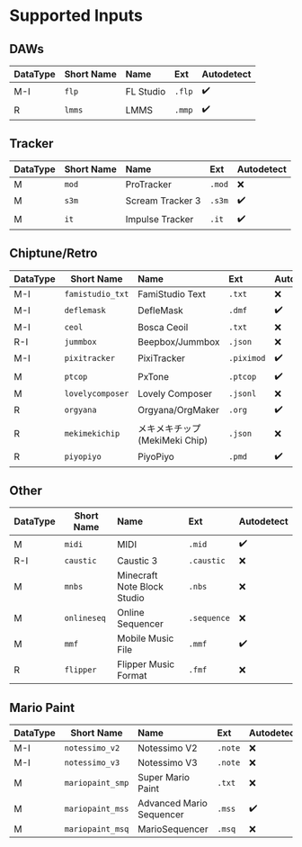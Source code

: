 
# Supported Inputs
## DAWs
| DataType | Short Name | Name | Ext | Autodetect |
| --- | --- | :--- | :--- | :--- |
| M-I | ```flp``` | FL Studio | ```.flp``` | ✔️ |
| R | ```lmms``` | LMMS | ```.mmp``` | ✔️ |

## Tracker
| DataType | Short Name | Name | Ext | Autodetect | 
| --- | --- | :--- | :--- | :--- |
| M | ```mod``` | ProTracker | ```.mod``` | ❌ | 
| M | ```s3m``` | Scream Tracker 3 | ```.s3m``` | ✔️ | 
| M | ```it``` | Impulse Tracker | ```.it``` | ✔️ | 

## Chiptune/Retro
| DataType | Short Name | Name | Ext | Autodetect | 
| --- | --- | :--- | :--- | :--- |
| M-I | ```famistudio_txt``` | FamiStudio Text | ```.txt``` | ❌ | 
| M-I | ```deflemask``` | DefleMask | ```.dmf``` | ✔️ |
| M-I | ```ceol``` | Bosca Ceoil | ```.txt``` | ❌ | 
| R-I | ```jummbox``` | Beepbox/Jummbox | ```.json``` | ❌ | 
| M-I | ```pixitracker``` | PixiTracker | ```.piximod``` | ✔️ | 
| M | ```ptcop``` | PxTone | ```.ptcop``` | ✔️ |
| M | ```lovelycomposer``` | Lovely Composer | ```.jsonl``` | ❌ |
| R | ```orgyana``` | Orgyana/OrgMaker | ```.org``` | ✔️ |
| R | ```mekimekichip``` | メキメキチップ (MekiMeki Chip) | ```.json``` | ❌ | 
| R | ```piyopiyo``` | PiyoPiyo | ```.pmd``` | ✔️ |  

## Other
| DataType | Short Name | Name | Ext | Autodetect | 
| --- | --- | :--- | :--- | :--- |
| M | ```midi``` | MIDI | ```.mid``` | ✔️ | 
| R-I | ```caustic``` | Caustic 3 | ```.caustic``` | ❌ | 
| M | ```mnbs``` | Minecraft Note Block Studio | ```.nbs``` | ❌ | 
| M | ```onlineseq``` | Online Sequencer | ```.sequence``` | ❌ | 
| M | ```mmf``` | Mobile Music File | ```.mmf``` | ✔️ | 
| R | ```flipper``` | Flipper Music Format | ```.fmf``` | ❌ | 

## Mario Paint
| DataType | Short Name | Name | Ext | Autodetect | 
| --- | --- | :--- | :--- | :--- |
| M-I | ```notessimo_v2``` | Notessimo V2 | ```.note``` | ❌ | 
| M-I | ```notessimo_v3``` | Notessimo V3 | ```.note``` | ❌ | 
| M | ```mariopaint_smp``` | Super Mario Paint | ```.txt``` | ❌ | 
| M | ```mariopaint_mss``` | Advanced Mario Sequencer | ```.mss``` | ✔️ | 
| M | ```mariopaint_msq``` | MarioSequencer | ```.msq``` | ❌ | 